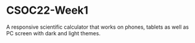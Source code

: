 # CSOC22-Week1

A responsive scientific calculator that works on phones, tablets as well as PC screen with dark and light themes.

